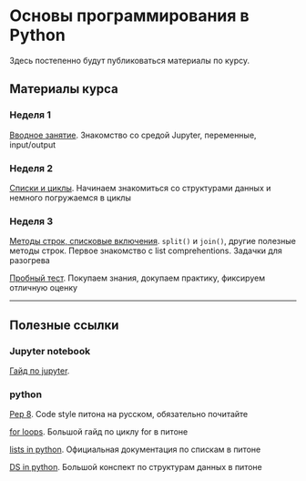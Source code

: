 # Основы программирования в Python 

Здесь постепенно будут публиковаться материалы по курсу.

## Материалы курса

### Неделя 1

[Вводное занятие](https://github.com/mikefilatov/pypol2020/tree/master/week_1). Знакомство со средой Jupyter, переменные, input/output

### Неделя 2

[Списки и циклы](https://github.com/mikefilatov/pypol2020/tree/master/week_2). Начинаем знакомиться со структурами данных и немного погружаемся в циклы

### Неделя 3 

[Методы строк, списковые включения](https://github.com/mikefilatov/pypol2020/tree/master/week_3). `split()` и `join()`, другие полезные методы строк. Первое знакомство с list comprehentions. Задачки для разогрева

[Пробный тест](https://docs.google.com/document/d/1nOzTVK0Dz5-xXTeBjD1Y0W5lzk42l9FUGjdsIGxq7Vo/edit). Покупаем знания, докупаем практику, фиксируем отличную оценку


----

## Полезные ссылки

### Jupyter notebook

[Гайд по jupyter](https://jupyter-notebook-beginner-guide.readthedocs.io/en/latest/).

### python

[Pep 8](https://pep8.ru/doc/pep8/). Code style питона на русском, обязательно почитайте

[for loops](https://realpython.com/python-for-loop/). Большой гайд по циклу for в питоне

[lists in python](https://docs.python.org/3/tutorial/datastructures.html). Официальная документация по спискам в питоне 

[DS in python](https://realpython.com/python-data-structures/). Большой конспект по структурам данных в питоне
